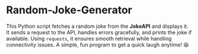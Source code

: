 # Random-Joke-Generator
This Python script fetches a random joke from the **JokeAPI** and displays it. It sends a request to the API, handles errors gracefully, and prints the joke if available. Using `requests`, it ensures smooth retrieval while handling connectivity issues. A simple, fun program to get a quick laugh anytime! 😆
